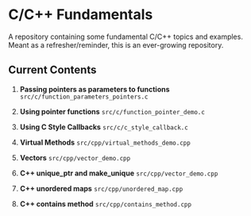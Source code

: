 # C/C++ Fundamentals
A repository containing some fundamental C/C++ topics and examples. Meant as a refresher/reminder, this is an
ever-growing repository.

## Current Contents
1. **Passing pointers as parameters to functions**
`src/c/function_parameters_pointers.c`


2. **Using pointer functions**
   `src/c/function_pointer_demo.c`


3. **Using C Style Callbacks**
   `src/c/c_style_callback.c`


4. **Virtual Methods**
   `src/cpp/virtual_methods_demo.cpp`


5. **Vectors**
   `src/cpp/vector_demo.cpp`


6. **C++ unique_ptr and make_unique**
   `src/cpp/vector_demo.cpp`


7. **C++ unordered maps**
   `src/cpp/unordered_map.cpp`


8. **C++ contains method**
   `src/cpp/contains_method.cpp`